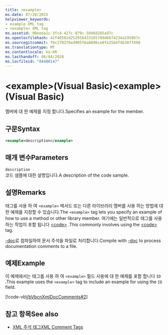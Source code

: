 ```yaml
---
title: <example>
ms.date: 07/20/2015
helpviewer_keywords:
- example XML tag
- <example> XML tag
ms.assetid: 90eeda1c-3fc4-427c-879c-5046d265a97c
ms.openlocfilehash: 42f40581d252956433165789d6674234a295867c
ms.sourcegitcommit: f8c270376ed905f6a8896ce0fe25b4f4b38ff498
ms.translationtype: MT
ms.contentlocale: ko-KR
ms.lasthandoff: 06/04/2020
ms.locfileid: "84400147"
---
```

# <a name="example-visual-basic"></a><span data-ttu-id="900df-101">\<example>(Visual Basic)</span><span class="sxs-lookup"><span data-stu-id="900df-101">\<example> (Visual Basic)</span></span>
<span data-ttu-id="900df-102">멤버에 대 한 예제를 지정 합니다.</span><span class="sxs-lookup"><span data-stu-id="900df-102">Specifies an example for the member.</span></span>  
  
## <a name="syntax"></a><span data-ttu-id="900df-103">구문</span><span class="sxs-lookup"><span data-stu-id="900df-103">Syntax</span></span>  
  
```xml  
<example>description</example>  
```  
  
## <a name="parameters"></a><span data-ttu-id="900df-104">매개 변수</span><span class="sxs-lookup"><span data-stu-id="900df-104">Parameters</span></span>  
 `description`  
 <span data-ttu-id="900df-105">코드 샘플에 대한 설명입니다.</span><span class="sxs-lookup"><span data-stu-id="900df-105">A description of the code sample.</span></span>  
  
## <a name="remarks"></a><span data-ttu-id="900df-106">설명</span><span class="sxs-lookup"><span data-stu-id="900df-106">Remarks</span></span>  
 <span data-ttu-id="900df-107">태그를 사용 하 여 `<example>` 메서드 또는 다른 라이브러리 멤버를 사용 하는 방법에 대 한 예제를 지정할 수 있습니다.</span><span class="sxs-lookup"><span data-stu-id="900df-107">The `<example>` tag lets you specify an example of how to use a method or other library member.</span></span> <span data-ttu-id="900df-108">여기에는 일반적으로 태그를 사용 하는 작업이 포함 됩니다 [\<code>](code.md) .</span><span class="sxs-lookup"><span data-stu-id="900df-108">This commonly involves using the [\<code>](code.md) tag.</span></span>  
  
 <span data-ttu-id="900df-109">[-doc](../../reference/command-line-compiler/doc.md)로 컴파일하여 문서 주석을 파일로 처리합니다.</span><span class="sxs-lookup"><span data-stu-id="900df-109">Compile with [-doc](../../reference/command-line-compiler/doc.md) to process documentation comments to a file.</span></span>  
  
## <a name="example"></a><span data-ttu-id="900df-110">예제</span><span class="sxs-lookup"><span data-stu-id="900df-110">Example</span></span>  
 <span data-ttu-id="900df-111">이 예제에서는 태그를 사용 하 여 `<example>` 필드 사용에 대 한 예제를 포함 합니다 `ID` .</span><span class="sxs-lookup"><span data-stu-id="900df-111">This example uses the `<example>` tag to include an example for using the `ID` field.</span></span>  
  
 [!code-vb[VbVbcnXmlDocComments#2](~/samples/snippets/visualbasic/VS_Snippets_VBCSharp/VbVbcnXmlDocComments/VB/Class1.vb#2)]  
  
## <a name="see-also"></a><span data-ttu-id="900df-112">참고 항목</span><span class="sxs-lookup"><span data-stu-id="900df-112">See also</span></span>

- [<span data-ttu-id="900df-113">XML 주석 태그</span><span class="sxs-lookup"><span data-stu-id="900df-113">XML Comment Tags</span></span>](index.md)
